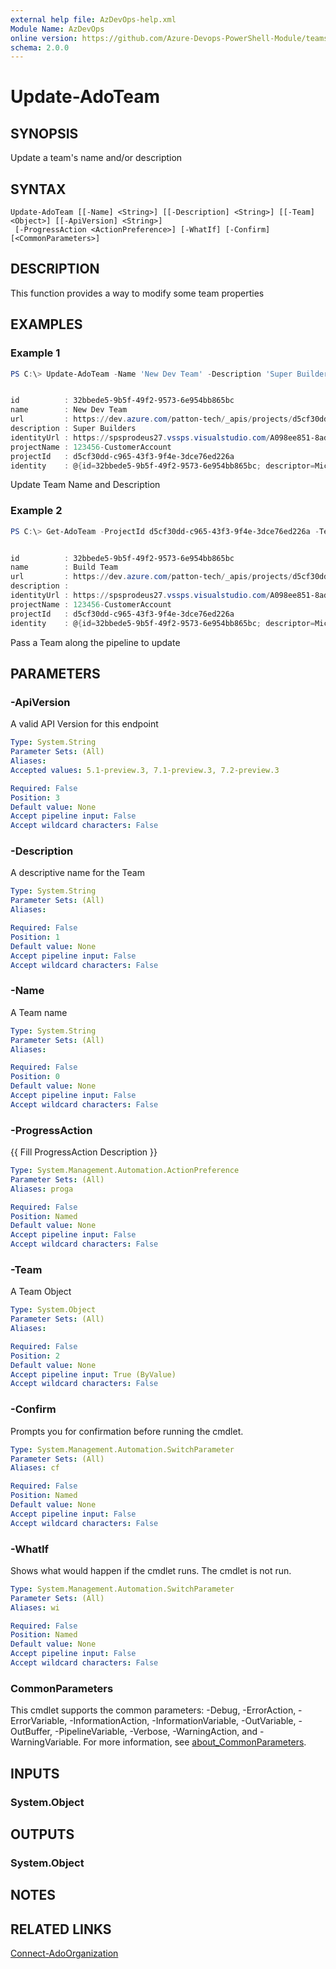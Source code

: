 ```yaml
---
external help file: AzDevOps-help.xml
Module Name: AzDevOps
online version: https://github.com/Azure-Devops-PowerShell-Module/teams/blob/master/docs/Update-AdoTeam.md#update-adoteam
schema: 2.0.0
---
```


# Update-AdoTeam

## SYNOPSIS

Update a team's name and/or description

## SYNTAX

```
Update-AdoTeam [[-Name] <String>] [[-Description] <String>] [[-Team] <Object>] [[-ApiVersion] <String>]
 [-ProgressAction <ActionPreference>] [-WhatIf] [-Confirm] [<CommonParameters>]
```

## DESCRIPTION

This function provides a way to modify some team properties

## EXAMPLES

### Example 1

```powershell
PS C:\> Update-AdoTeam -Name 'New Dev Team' -Description 'Super Builders' -Team (Get-AdoTeam -ProjectId d5cf30dd-c965-43f3-9f4e-3dce76ed226a -TeamId 32bbede5-9b5f-49f2-9573-6e954bb865bc)


id          : 32bbede5-9b5f-49f2-9573-6e954bb865bc
name        : New Dev Team
url         : https://dev.azure.com/patton-tech/_apis/projects/d5cf30dd-c965-43f3-9f4e-3dce76ed226a/teams/32bbede5-9b5f-49f2-9573-6e954bb865bc
description : Super Builders
identityUrl : https://spsprodeus27.vssps.visualstudio.com/A098ee851-8ad4-482f-834b-e68ea8489c4d/_apis/Identities/32bbede5-9b5f-49f2-9573-6e954bb865bc
projectName : 123456-CustomerAccount
projectId   : d5cf30dd-c965-43f3-9f4e-3dce76ed226a
identity    : @{id=32bbede5-9b5f-49f2-9573-6e954bb865bc; descriptor=Microsoft.TeamFoundation.Identity;S-1-9-1551374245-3710963669-1707733827-2672704974-1995252330-1-3120685155-2277392965-2784624880-900151811; subjectDescriptor=vssgp.Uy0xLTktMTU1MTM3NDI0NS0zNzEwOTYzNjY5LTE3MDc3MzM4MjctMjY3MjcwNDk3NC0xOTk1MjUyMzMwLTEtMzEyMDY4NTE1NS0yMjc3MzkyOTY1LTI3ODQ2MjQ4ODAtOTAwMTUxODEx; providerDisplayName=[123456-CustomerAccount]\a new team; isActive=True; isContainer=True; members=System.Object[]; memberOf=System.Object[]; masterId=32bbede5-9b5f-49f2-9573-6e954bb865bc; properties=; resourceVersion=2; metaTypeId=255}
```

Update Team Name and Description

### Example 2

```powershell
PS C:\> Get-AdoTeam -ProjectId d5cf30dd-c965-43f3-9f4e-3dce76ed226a -TeamId 32bbede5-9b5f-49f2-9573-6e954bb865bc |Update-AdoTeam -Name 'Build Team'


id          : 32bbede5-9b5f-49f2-9573-6e954bb865bc
name        : Build Team
url         : https://dev.azure.com/patton-tech/_apis/projects/d5cf30dd-c965-43f3-9f4e-3dce76ed226a/teams/32bbede5-9b5f-49f2-9573-6e954bb865bc
description :
identityUrl : https://spsprodeus27.vssps.visualstudio.com/A098ee851-8ad4-482f-834b-e68ea8489c4d/_apis/Identities/32bbede5-9b5f-49f2-9573-6e954bb865bc
projectName : 123456-CustomerAccount
projectId   : d5cf30dd-c965-43f3-9f4e-3dce76ed226a
identity    : @{id=32bbede5-9b5f-49f2-9573-6e954bb865bc; descriptor=Microsoft.TeamFoundation.Identity;S-1-9-1551374245-3710963669-1707733827-2672704974-1995252330-1-3120685155-2277392965-2784624880-900151811; subjectDescriptor=vssgp.Uy0xLTktMTU1MTM3NDI0NS0zNzEwOTYzNjY5LTE3MDc3MzM4MjctMjY3MjcwNDk3NC0xOTk1MjUyMzMwLTEtMzEyMDY4NTE1NS0yMjc3MzkyOTY1LTI3ODQ2MjQ4ODAtOTAwMTUxODEx; providerDisplayName=[123456-CustomerAccount]\New Dev Team; isActive=True; isContainer=True; members=System.Object[]; memberOf=System.Object[]; masterId=32bbede5-9b5f-49f2-9573-6e954bb865bc; properties=; resourceVersion=2; metaTypeId=255}
```

Pass a Team along the pipeline to update

## PARAMETERS

### -ApiVersion

A valid API Version for this endpoint

```yaml
Type: System.String
Parameter Sets: (All)
Aliases:
Accepted values: 5.1-preview.3, 7.1-preview.3, 7.2-preview.3

Required: False
Position: 3
Default value: None
Accept pipeline input: False
Accept wildcard characters: False
```

### -Description

A descriptive name for the Team

```yaml
Type: System.String
Parameter Sets: (All)
Aliases:

Required: False
Position: 1
Default value: None
Accept pipeline input: False
Accept wildcard characters: False
```

### -Name

A Team name

```yaml
Type: System.String
Parameter Sets: (All)
Aliases:

Required: False
Position: 0
Default value: None
Accept pipeline input: False
Accept wildcard characters: False
```

### -ProgressAction
{{ Fill ProgressAction Description }}

```yaml
Type: System.Management.Automation.ActionPreference
Parameter Sets: (All)
Aliases: proga

Required: False
Position: Named
Default value: None
Accept pipeline input: False
Accept wildcard characters: False
```

### -Team

A Team Object

```yaml
Type: System.Object
Parameter Sets: (All)
Aliases:

Required: False
Position: 2
Default value: None
Accept pipeline input: True (ByValue)
Accept wildcard characters: False
```

### -Confirm

Prompts you for confirmation before running the cmdlet.

```yaml
Type: System.Management.Automation.SwitchParameter
Parameter Sets: (All)
Aliases: cf

Required: False
Position: Named
Default value: None
Accept pipeline input: False
Accept wildcard characters: False
```

### -WhatIf

Shows what would happen if the cmdlet runs.
The cmdlet is not run.

```yaml
Type: System.Management.Automation.SwitchParameter
Parameter Sets: (All)
Aliases: wi

Required: False
Position: Named
Default value: None
Accept pipeline input: False
Accept wildcard characters: False
```

### CommonParameters
This cmdlet supports the common parameters: -Debug, -ErrorAction, -ErrorVariable, -InformationAction, -InformationVariable, -OutVariable, -OutBuffer, -PipelineVariable, -Verbose, -WarningAction, and -WarningVariable. For more information, see [about_CommonParameters](http://go.microsoft.com/fwlink/?LinkID=113216).

## INPUTS

### System.Object

## OUTPUTS

### System.Object

## NOTES

## RELATED LINKS

[Connect-AdoOrganization](https://github.com/Azure-Devops-PowerShell-Module/core/blob/master/docs/Connect-AdoOrganization.md#connect-adoorganization)
